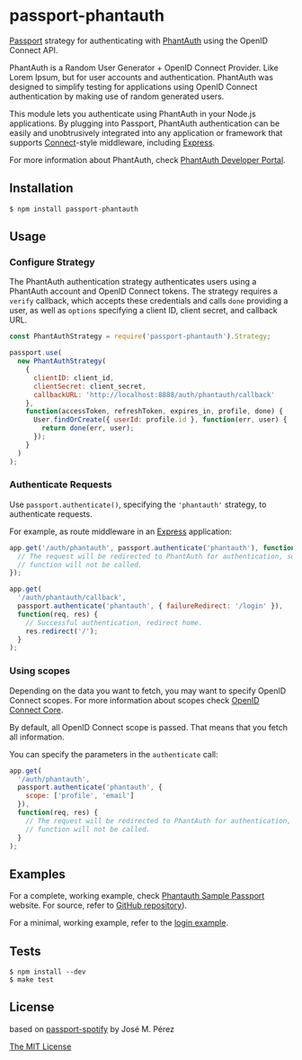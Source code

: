 # passport-phantauth

[Passport](http://passportjs.org/) strategy for authenticating with [PhantAuth](http://www.phantauth.com/)
using the OpenID Connect API.

PhantAuth is a Random User Generator + OpenID Connect Provider.
Like Lorem Ipsum, but for user accounts and authentication.
PhantAuth was designed to simplify testing for applications using
OpenID Connect authentication by making use of random generated users.

This module lets you authenticate using PhantAuth in your Node.js applications.
By plugging into Passport, PhantAuth authentication can be easily and
unobtrusively integrated into any application or framework that supports
[Connect](http://www.senchalabs.org/connect/)-style middleware, including
[Express](http://expressjs.com/).

For more information about PhantAuth, check 
[PhantAuth Developer Portal](https://www.phantauth.net).

## Installation

    $ npm install passport-phantauth

## Usage

### Configure Strategy

The PhantAuth authentication strategy authenticates users using a PhantAuth account
and OpenID Connect tokens. The strategy requires a `verify` callback, which accepts
these credentials and calls `done` providing a user, as well as `options`
specifying a client ID, client secret, and callback URL.

```javascript
const PhantAuthStrategy = require('passport-phantauth').Strategy;

passport.use(
  new PhantAuthStrategy(
    {
      clientID: client_id,
      clientSecret: client_secret,
      callbackURL: 'http://localhost:8888/auth/phantauth/callback'
    },
    function(accessToken, refreshToken, expires_in, profile, done) {
      User.findOrCreate({ userId: profile.id }, function(err, user) {
        return done(err, user);
      });
    }
  )
);
```

### Authenticate Requests

Use `passport.authenticate()`, specifying the `'phantauth'` strategy, to
authenticate requests.

For example, as route middleware in an [Express](http://expressjs.com/)
application:

```javascript
app.get('/auth/phantauth', passport.authenticate('phantauth'), function(req, res) {
  // The request will be redirected to PhantAuth for authentication, so this
  // function will not be called.
});

app.get(
  '/auth/phantauth/callback',
  passport.authenticate('phantauth', { failureRedirect: '/login' }),
  function(req, res) {
    // Successful authentication, redirect home.
    res.redirect('/');
  }
);
```

### Using scopes

Depending on the data you want to fetch, you may want to specify OpenID Connect scopes. For more information about scopes check [OpenID Connect Core](https://openid.net/specs/openid-connect-core-1_0.html#ScopeClaims).

By default, all OpenID Connect scope is passed. That means that you fetch all information.

You can specify the parameters in the `authenticate` call:

```javascript
app.get(
  '/auth/phantauth',
  passport.authenticate('phantauth', {
    scope: ['profile', 'email']
  }),
  function(req, res) {
    // The request will be redirected to PhantAuth for authentication, so this
    // function will not be called.
  }
);
```

## Examples

For a complete, working example, check [Phantauth Sample Passport](https://phantauth-sample-passport.now.sh/) website. For source, refer to [GitHub repository](https://github.com/phantauth/phantauth-sample-passport)).

For a minimal, working example, refer to the [login example](https://github.com/phantauth/passport-phantauth/tree/master/examples/login).

## Tests

    $ npm install --dev
    $ make test

## License

based on [passport-spotify](https://github.com/JMPerez/passport-spotify) by José M. Pérez

[The MIT License](http://opensource.org/licenses/MIT)
